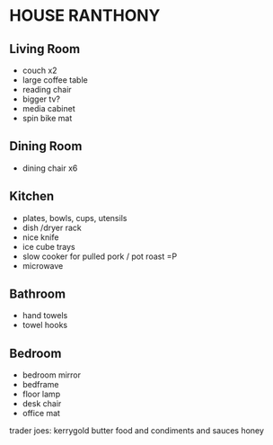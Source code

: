 HOUSE RANTHONY
==============

## Living Room

* couch x2
* large coffee table
* reading chair
* bigger tv?
* media cabinet
* spin bike mat

## Dining Room

* dining chair x6

## Kitchen

* plates, bowls, cups, utensils
* dish /dryer rack
* nice knife
* ice cube trays
* slow cooker for pulled pork / pot roast =P
* microwave

## Bathroom

* hand towels
* towel hooks

## Bedroom

* bedroom mirror
* bedframe
* floor lamp
* desk chair
* office mat

trader joes:
kerrygold butter
food and condiments and sauces
honey
